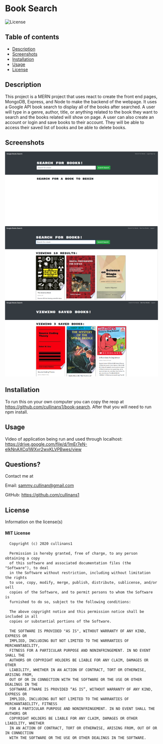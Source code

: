 
  # Book Search
  
  
  ![License](https://img.shields.io/badge/license-mit-informational.svg)

  ## Table of contents

  * [Description](#description)
  * [Screenshots](#Screenshots)
  * [Installation](#installation)
  * [Usage](#usage)
  * [License](#license)


  ## Description
  
  This project is a MERN project that uses react to create the front end pages, MongoDB, Express, and Node to make the backend of the webpage. It uses a Google API book search to display all of the books after searched. A user will type in a genre, author, title, or anything related to the book they want to search and the books related will show on page. A user can also create an account or login and save books to their account. They will be able to access their saved list of books and be able to delete books.  

  ## Screenshots

  ![Project Screenshot](/client/public/screenshot1.png)
  ![Project Screenshot](/client/public/screenshot3.png)
  ![Project Screenshot](/client/public/screenshot2.png)

  ## Installation

  To run this on your own computer you can copy the reop at https://github.com/cullinans1/book-search. After that you will need to run npm install.

  ## Usage 

  Video of application being run and used through localhost: https://drive.google.com/file/d/1mEr7eN-elkNnAXCq1WXvr2wxKLVPBwes/view

  ## Questions?

  Contact me at 

  Email: sammy.cullinan@gmail.com

  GitHub: https://github.com/cullinans1

  ## License

  Information on the license(s)

  
  #### MIT License

      Copyright (c) 2020 cullinans1

      Permission is hereby granted, free of charge, to any person obtaining a copy
      of this software and associated documentation files (the "Software"), to deal
      in the Software without restriction, including without limitation the rights
      to use, copy, modify, merge, publish, distribute, sublicense, and/or sell
      copies of the Software, and to permit persons to whom the Software is
      furnished to do so, subject to the following conditions:

      The above copyright notice and this permission notice shall be included in all
      copies or substantial portions of the Software.

      THE SOFTWARE IS PROVIDED "AS IS", WITHOUT WARRANTY OF ANY KIND, EXPRESS OR
      IMPLIED, INCLUDING BUT NOT LIMITED TO THE WARRANTIES OF MERCHANTABILITY,
      FITNESS FOR A PARTICULAR PURPOSE AND NONINFRINGEMENT. IN NO EVENT SHALL THE
      AUTHORS OR COPYRIGHT HOLDERS BE LIABLE FOR ANY CLAIM, DAMAGES OR OTHER
      LIABILITY, WHETHER IN AN ACTION OF CONTRACT, TORT OR OTHERWISE, ARISING FROM,
      OUT OF OR IN CONNECTION WITH THE SOFTWARE OR THE USE OR OTHER DEALINGS IN THE
      SOFTWARE.FTWARE IS PROVIDED “AS IS”, WITHOUT WARRANTY OF ANY KIND, EXPRESS OR 
      IMPLIED, INCLUDING BUT NOT LIMITED TO THE WARRANTIES OF MERCHANTABILITY, FITNESS 
      FOR A PARTICULAR PURPOSE AND NONINFRINGEMENT. IN NO EVENT SHALL THE AUTHORS OR 
      COPYRIGHT HOLDERS BE LIABLE FOR ANY CLAIM, DAMAGES OR OTHER LIABILITY, WHETHER 
      IN AN ACTION OF CONTRACT, TORT OR OTHERWISE, ARISING FROM, OUT OF OR IN CONNECTION 
      WITH THE SOFTWARE OR THE USE OR OTHER DEALINGS IN THE SOFTWARE.
      

  